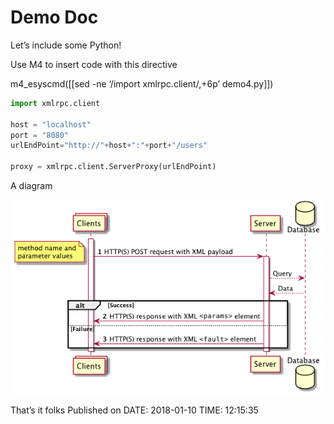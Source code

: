 # Demo Doc

Let’s include some Python\!

Use M4 to insert code with this directive

m4\_esyscmd(\[\[sed -ne ‘/import xmlrpc.client/,+6p’ demo4.py\]\])

``` python
import xmlrpc.client

host = "localhost"
port = "8080"
urlEndPoint="http://"+host+":"+port+"/users"

proxy = xmlrpc.client.ServerProxy(urlEndPoint) 
```

A diagram

![A Cool Diagram](demo3.png)

That’s it folks Published on DATE: 2018-01-10 TIME: 12:15:35
